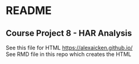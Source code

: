 # README

## Course Project 8 - HAR Analysis

See this file for HTML https://alexaicken.github.io/  
See RMD file in this repo which creates the HTML
